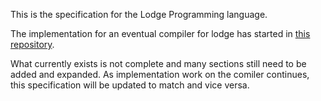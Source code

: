 This is the specification for the Lodge Programming language.

The implementation for an eventual compiler for lodge has started in [this repository](https://github.com/DylanScottCarroll/lodge).

What currently exists is not complete and many sections still need to be added and expanded. As implementation work on the comiler continues, this specification will be updated to match and vice versa.
